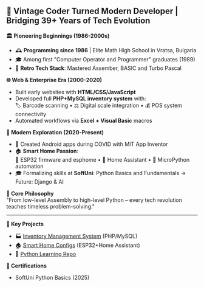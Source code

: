 ## 🌟 **Vintage Coder Turned Modern Developer | Bridging 39+ Years of Tech Evolution**  

**🏛️ Pioneering Beginnings (1986-2000s)**  
- 🕰️ **Programming since 1986** | Elite Math High School in Vratsa, Bulgaria  
- 🎓 Among first "Computer Operator and Programmer" graduates (1989)  
- 💾 **Retro Tech Stack**: Mastered Assember, BASIC and Turbo Pascal  

**🌐 Web & Enterprise Era (2000-2020)**  
- Built early websites with **HTML/CSS/JavaScript**  
- Developed full **PHP+MySQL inventory system** with:  
  🏷️ Barcode scanning • ⚖️ Digital scale integration • 💰 POS system connectivity  
- Automated workflows via **Excel + Visual Basic** macros  

**🚀 Modern Exploration (2020-Present)**  
- 📱 Created Android apps during COVID with MIT App Inventor  
- 🏠 **Smart Home Passion**:  
  🔌 ESP32 firmware and esphome • 🏡 Home Assistant • 🐍 MicroPython automation  
- 🎓 Formalizing skills at **SoftUni**: Python Basics and Fundamentals → Future: Django & AI  

**🌱 Core Philosophy**  
"From low-level Assembly to high-level Python – every tech revolution teaches timeless problem-solving."  

---

**🔗 Key Projects**  
- 🏭 [Inventory Management System](#) (PHP/MySQL)  
- 🏠 [Smart Home Configs](#) (ESP32+Home Assistant)  
- 🐍 [Python Learning Repo](#)  

**📜 Certifications**  
- SoftUni Python Basics (2025)  
